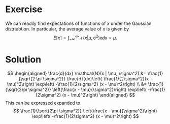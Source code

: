 # Exercise
We can readily find expectations of functions of $x$ under the Gaussian distriubtion. In particular, the average value of $x$ is given by
$$
E[x] = \int_{-\infty}^\infty \mathcal{N}(x | \mu, \sigma^2) x dx = \mu.
$$

# Solution
$$
\begin{aligned}
\frac{d}{dx} \mathcal{N}(x | \mu, \sigma^2) &= \frac{1}{\sqrt{2 \pi \sigma^2}} \frac{d}{dx}\left(-\frac{1}{2\sigma^2}(x - \mu)^2\right) \exp\left( -\frac{1}{2\sigma^2} (x - \mu)^2\right) \\
&= \frac{1}{\sqrt{2\pi \sigma^2}} \left(\frac{x - \mu}{\sigma^2}\right) \exp\left( -\frac{1}{2\sigma^2} (x - \mu)^2\right)
\end{aligned}
$$
This can be expressed expanded to
$$
\frac{1}{\sqrt{2\pi \sigma^2}} \left(\frac{x - \mu}{\sigma^2}\right) \exp\left( -\frac{1}{2\sigma^2} (x - \mu)^2\right)
$$